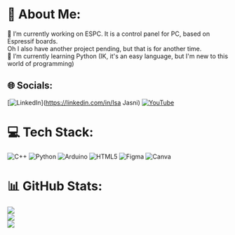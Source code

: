 # 💫 About Me:
🔭 I’m currently working on  ESPC. It is a control panel for PC, based on Espressif boards.<br>      Oh I also have another project pending, but that is for another time.<br>🌱 I’m currently learning Python (IK, it's an easy language, but I'm new to this world of programming)<br>


## 🌐 Socials:
[![LinkedIn](https://img.shields.io/badge/LinkedIn-%230077B5.svg?logo=linkedin&logoColor=white)](https://linkedin.com/in/Isa Jasni)   [![YouTube](https://img.shields.io/badge/YouTube-%23FF0000.svg?logo=YouTube&logoColor=white)](https://youtube.com/@StillNotEngineer) 

# 💻 Tech Stack:
![C++]() ![Python](https://img.shields.io/badge/python-3670A0?style=for-the-badge&logo=python&logoColor=ffdd54) ![Arduino](https://img.shields.io/badge/-Arduino-00979D?style=for-the-badge&logo=Arduino&logoColor=white) ![HTML5]() ![Figma]() ![Canva](https://img.shields.io/badge/Canva-%2300C4CC.svg?style=for-the-badge&logo=Canva&logoColor=white)
# 📊 GitHub Stats:
![](https://github-readme-stats.vercel.app/api?username=IsaJasni&theme=tokyonight&hide_border=false&include_all_commits=true&count_private=true)<br/>
![](https://nirzak-streak-stats.vercel.app/?user=IsaJasni&theme=tokyonight&hide_border=false)<br/>
![](https://github-readme-stats.vercel.app/api/top-langs/?username=IsaJasni&theme=tokyonight&hide_border=false&include_all_commits=true&count_private=true&layout=compact)

